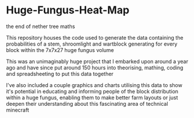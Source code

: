 # Huge-Fungus-Heat-Map
the end of nether tree maths

This repository houses the code used to generate the data containing the probabilities of a stem, shroomlight and wartblock generating for every block within the 7x7x27 huge fungus volume

This was an unimaginably huge project that I embarked upon around a year ago and have since put around 150 hours into theorising, mathing, coding and spreadsheeting to put this data together

I've also included a couple graphics and charts utilising this data to show it's potential in educating and informing people of the block distribution within a huge fungus, enabling them to make better farm layouts or just deepen their understanding about this fascinating area of technical minecraft
